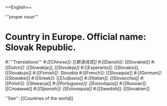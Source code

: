 ==English==

'''proper noun'''

# Country in Europe. Official name: Slovak Republic.
#:'''Translations'''
#:*[[Chinese]]: [[斯洛伐克]]
#:*[[Danish]]: [[Slovakiet]]
#:*[[Dutch]]: [[Slowakije]], [[Slovakije]]
#:*[[Esperanto]]: [[Slovakio]], [[Slovakujo]]
#:*[[Finnish]]: Slovakia
#:*[[French]]: [[Slovaquie]]
#:*[[German]]: [[Slowakei]]
#:*[[Greek]]: [[Σλοβακία]]
#:*[[Italian]]: [[Slovacchia]]
#:*[[Polish]]: [[Słowacja]]
#:*[[Portuguese]]: [[Eslováquia]]
#:*[[Russian]]: [[Словакия]]
#:*[[Spanish]]: [[Eslovaquia]]
#:*[[Swedish]]: [[Slovakien]]

''See'': [[Countries of the world]]